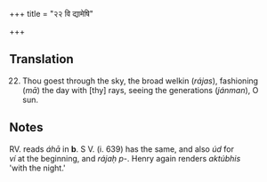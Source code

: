 +++
title = "२२ वि द्यामेषि"

+++
## Translation
22. Thou goest through the sky, the broad welkin (*rájas*), fashioning  
(*mā*) the day with \[thy\] rays, seeing the generations (*jánman*), O  
sun.

## Notes
RV. reads *áhā* in **b**. S V. (i. 639) has the same, and also *úd* for  
*ví* at the beginning, and *rájaḥ p-*. Henry again renders *aktúbhis*  
'with the night.'
